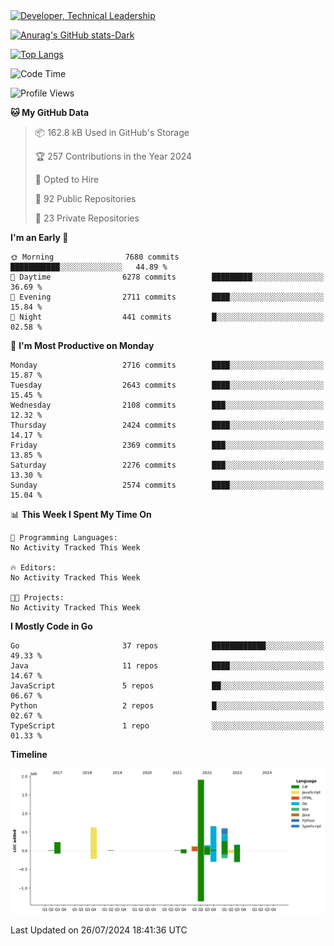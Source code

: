 <div>
  <a href="https://www.linkedin.com/in/arielpineiro/" target="_blank" rel="nofollow noopener noreferrer">
    <img src="https://img.shields.io/badge/-LinkedIn-%230077B5?style=for-the-badge&logo=linkedin&logoColor=white" alt="Developer, Technical Leadership" title="Ariel Piñeiro">
  </a>
</div>

[![Anurag's GitHub stats-Dark](https://github-readme-stats.vercel.app/api?username=arielsrv&show_icons=true&theme=dark#gh-dark-mode-only)](https://github.com/anuraghazra/github-readme-stats#gh-dark-mode-only)

[![Top Langs](https://github-readme-stats.vercel.app/api/top-langs/?username=arielsrv&layout=compact&langs_count=10&theme=dark#gh-dark-mode-only)](https://github.com/anuraghazra/github-readme-stats&theme=dark#gh-dark-mode-only)

<!--START_SECTION:waka-->
![Code Time](http://img.shields.io/badge/Code%20Time-1%2C024%20hrs%2010%20mins-blue)

![Profile Views](http://img.shields.io/badge/Profile%20Views-2-blue)

**🐱 My GitHub Data** 

> 📦 162.8 kB Used in GitHub's Storage 
 > 
> 🏆 257 Contributions in the Year 2024
 > 
> 💼 Opted to Hire
 > 
> 📜 92 Public Repositories 
 > 
> 🔑 23 Private Repositories 
 > 
**I'm an Early 🐤** 

```text
🌞 Morning                7680 commits        ███████████░░░░░░░░░░░░░░   44.89 % 
🌆 Daytime                6278 commits        █████████░░░░░░░░░░░░░░░░   36.69 % 
🌃 Evening                2711 commits        ████░░░░░░░░░░░░░░░░░░░░░   15.84 % 
🌙 Night                  441 commits         █░░░░░░░░░░░░░░░░░░░░░░░░   02.58 % 
```
📅 **I'm Most Productive on Monday** 

```text
Monday                   2716 commits        ████░░░░░░░░░░░░░░░░░░░░░   15.87 % 
Tuesday                  2643 commits        ████░░░░░░░░░░░░░░░░░░░░░   15.45 % 
Wednesday                2108 commits        ███░░░░░░░░░░░░░░░░░░░░░░   12.32 % 
Thursday                 2424 commits        ████░░░░░░░░░░░░░░░░░░░░░   14.17 % 
Friday                   2369 commits        ███░░░░░░░░░░░░░░░░░░░░░░   13.85 % 
Saturday                 2276 commits        ███░░░░░░░░░░░░░░░░░░░░░░   13.30 % 
Sunday                   2574 commits        ████░░░░░░░░░░░░░░░░░░░░░   15.04 % 
```


📊 **This Week I Spent My Time On** 

```text
💬 Programming Languages: 
No Activity Tracked This Week

🔥 Editors: 
No Activity Tracked This Week

🐱‍💻 Projects: 
No Activity Tracked This Week
```

**I Mostly Code in Go** 

```text
Go                       37 repos            ████████████░░░░░░░░░░░░░   49.33 % 
Java                     11 repos            ████░░░░░░░░░░░░░░░░░░░░░   14.67 % 
JavaScript               5 repos             ██░░░░░░░░░░░░░░░░░░░░░░░   06.67 % 
Python                   2 repos             █░░░░░░░░░░░░░░░░░░░░░░░░   02.67 % 
TypeScript               1 repo              ░░░░░░░░░░░░░░░░░░░░░░░░░   01.33 % 
```



**Timeline**

![Lines of Code chart](https://raw.githubusercontent.com/arielsrv/arielsrv/main/assets/bar_graph.png)


 Last Updated on 26/07/2024 18:41:36 UTC
<!--END_SECTION:waka-->
